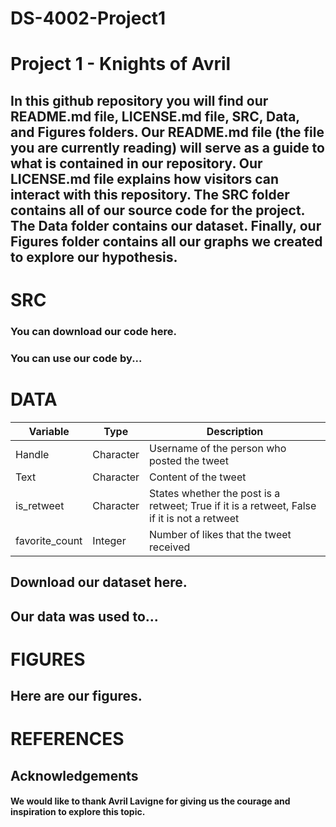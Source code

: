 # DS-4002-Project1

# Project 1 - Knights of Avril
## In this github repository you will find our README.md file, LICENSE.md file, SRC, Data, and Figures folders. Our README.md file (the file you are currently reading) will serve as a guide to what is contained in our repository. Our LICENSE.md file explains how visitors can interact with this repository. The SRC folder contains all of our source code for the project. The Data folder contains our dataset. Finally, our Figures folder contains all our graphs we created to explore our hypothesis. 

# SRC
### You can download our code here. 
### You can use our code by...

# DATA
| Variable | Type | Description |
| --- | --- | --- |
| Handle | Character | Username of the person who posted the tweet |
| Text | Character | Content of the tweet |
| is_retweet | Character | States whether the post is a retweet; True if it is a retweet, False if it is not a retweet |
| favorite_count | Integer | Number of likes that the tweet received |
## Download our dataset here. 
## Our data was used to...

# FIGURES
## Here are our figures.

# REFERENCES
## Acknowledgements 
#### We would like to thank Avril Lavigne for giving us the courage and inspiration to explore this topic.
